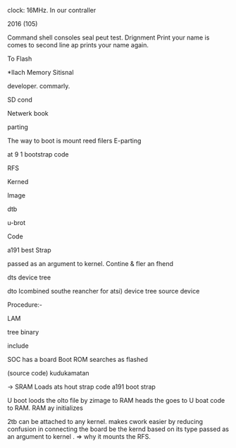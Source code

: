 clock: 16MHz. In our contraller

2016 (105)

Command shell consoles seal peut test.
Drignment Print your name is comes to second line ap prints your name again.

To Flash

*Ilach Memory Sitisnal

developer. commarly.

SD cond

Netwerk book

parting

The way to boot is mount reed filers E-parting

at 9 1 bootstrap code

RFS

Kerned

Image

dtb

u-brot

Code

a191 best Strap

passed as an argument to kernel. Contine & fler an fhend

dts device tree

dto Icombined southe reancher for atsi) device tree source device

Procedure:-

LAM

tree binary

include

SOC has a board Boot ROM searches as flashed

(source code) kudukamatan

→ SRAM Loads ats hout strap code a191 boot strap

U boot loods the olto file by zimage to RAM heads the goes to U boat code to RAM. RAM ay initializes

2tb can be attached to any kernel. makes cwork easier by reducing confusion in connecting the board be the kernd based on its type passed as an argument to kernel
.
=> why it mounts the RFS.
